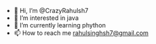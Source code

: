 - 👋 Hi, I’m @CrazyRahulsh7
- 👀 I’m interested in java
- 🌱 I’m currently learning phython
- 📫 How to reach me rahulsinghsh7@gmail.com

<!---
CrazyRahulsh7/CrazyRahulsh7 is a ✨ special ✨ repository because its `README.md` (this file) appears on your GitHub profile.
You can click the Preview link to take a look at your changes.
--->
